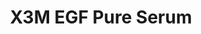 ---  
title: X3M EGF Pure Serum
description:
image: /images/banner.jpg
shop_link: 'https://www.beauty-bar.se/partner/pipers-hudvard/?add-to-cart=1585'
info_link: 'https://www.beauty-bar.se/produkt/x3m-egf-pure-serum50ml/'
pris: '495:-'
category:
---